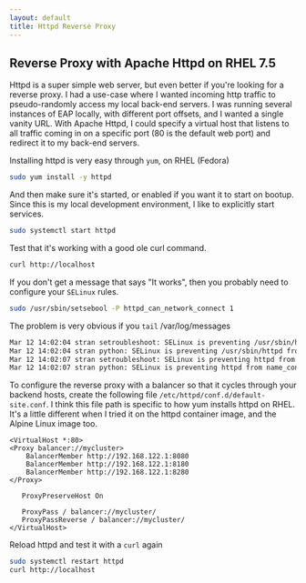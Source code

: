 ```yaml
---
layout: default
title: Httpd Reverse Proxy
---
```


## Reverse Proxy with Apache Httpd on RHEL 7.5


Httpd is a super simple web server, but even better if you're looking for a reverse proxy.  I had a use-case where I wanted incoming http traffic to pseudo-randomly access my local back-end servers.  I was running several instances of EAP locally, with different port offsets, and I wanted a single vanity URL.  With Apache Httpd, I could specify a virtual host that listens to all traffic coming in on a specific port (80 is the default web port) and redirect it to my back-end servers.

Installing httpd is very easy through `yum`, on RHEL (Fedora)
```bash
sudo yum install -y httpd
```

And then make sure it's started, or enabled if you want it to start on bootup.  Since this is my local development environment, I like to explicitly start services.
```bash
sudo systemctl start httpd
```

Test that it's working with a good ole curl command.
```bash
curl http://localhost
```

If you don't get a message that says "It works", then you probably need to configure your `SELinux` rules.

```bash
sudo /usr/sbin/setsebool -P httpd_can_network_connect 1
```

The problem is very obvious if you `tail` /var/log/messages

```bash
Mar 12 14:02:04 stran setroubleshoot: SELinux is preventing /usr/sbin/httpd from name_connect access on the tcp_socket port 8080. For complete SELinux messages run: sealert -l cb0169a0-52d7-4a30-8896-6ade1d8ca4ce
Mar 12 14:02:04 stran python: SELinux is preventing /usr/sbin/httpd from name_connect access on the tcp_socket port 8080.#012#012*****  Plugin catchall_boolean (47.5 confidence) suggests   ******************#012#012If you want to allow httpd to can network connect#012Then you must tell SELinux about this by enabling the 'httpd_can_network_connect' boolean.#012#012Do#012setsebool -P httpd_can_network_connect 1#012#012*****  Plugin catchall_boolean (47.5 confidence) suggests   ******************#012#012If you want to allow httpd to can network relay#012Then you must tell SELinux about this by enabling the 'httpd_can_network_relay' boolean.#012#012Do#012setsebool -P httpd_can_network_relay 1#012#012*****  Plugin catchall (6.38 confidence) suggests   **************************#012#012If you believe that httpd should be allowed name_connect access on the port 8080 tcp_socket by default.#012Then you should report this as a bug.#012You can generate a local policy module to allow this access.#012Do#012allow this access for now by executing:#012# ausearch -c 'httpd' --raw | audit2allow -M my-httpd#012# semodule -i my-httpd.pp#012
Mar 12 14:02:07 stran setroubleshoot: SELinux is preventing httpd from name_connect access on the tcp_socket port 8180. For complete SELinux messages run: sealert -l eb15900b-2714-4f95-adf5-9ecf54b63c7a
Mar 12 14:02:07 stran python: SELinux is preventing httpd from name_connect access on the tcp_socket port 8180.#012#012*****  Plugin connect_ports (85.9 confidence) suggests   *********************#012#012If you want to allow httpd to connect to network port 8180#012Then you need to modify the port type.#012Do#012# semanage port -a -t PORT_TYPE -p tcp 8180#012    where PORT_TYPE is one of the following: dns_port_t, dnssec_port_t, http_port_t, kerberos_port_t, ocsp_port_t.#012#012*****  Plugin catchall_boolean (7.33 confidence) suggests   ******************#012#012If you want to allow httpd to can network connect#012Then you must tell SELinux about this by enabling the 'httpd_can_network_connect' boolean.#012#012Do#012setsebool -P httpd_can_network_connect 1#012#012*****  Plugin catchall_boolean (7.33 confidence) suggests   ******************#012#012If you want to allow nis to enabled#012Then you must tell SELinux about this by enabling the 'nis_enabled' boolean.#012#012Do#012setsebool -P nis_enabled 1#012#012*****  Plugin catchall (1.35 confidence) suggests   **************************#012#012If you believe that httpd should be allowed name_connect access on the port 8180 tcp_socket by default.#012Then you should report this as a bug.#012You can generate a local policy module to allow this access.#012Do#012allow this access for now by executing:#012# ausearch -c 'httpd' --raw | audit2allow -M my-httpd#012# semodule -i my-httpd.pp#012
```

To configure the reverse proxy with a balancer so that it cycles through your backend hosts, create the following file `/etc/httpd/conf.d/default-site.conf`.  I think this file path is specific to how yum installs httpd on RHEL.  It's a little different when I tried it on the httpd container image, and the Alpine Linux image too.

```text
<VirtualHost *:80>
<Proxy balancer://mycluster>
    BalancerMember http://192.168.122.1:8080
    BalancerMember http://192.168.122.1:8180
    BalancerMember http://192.168.122.1:8280
</Proxy>

   ProxyPreserveHost On

   ProxyPass / balancer://mycluster/
   ProxyPassReverse / balancer://mycluster/
</VirtualHost>
```

Reload httpd and test it with a `curl` again
```bash
sudo systemctl restart httpd
curl http://localhost
```
